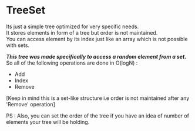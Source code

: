 # TreeSet

Its just a simple tree optimized for very specific needs.<br>
It stores elements in form of a tree but order is not maintained.<br>
You can access element by its index just like an array which is not possible with sets.<br>

<b><i>This tree was made specifically to access a random element from a set.<br></i></b>
So all of the following operations are done in O(logN) :<br>
<ul>
  <li>Add</li>
  <li>Index</li>
  <li>Remove</li>
</ul>

[Keep in mind this is a set-like structure i.e order is not maintained after any 'Remove' operation]

PS : Also, you can set the order of the tree if you have an idea of number of elements your tree will be holding.

